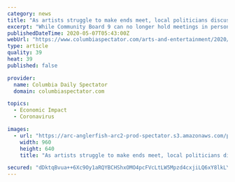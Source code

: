 ```yaml
---
category: news
title: "As artists struggle to make ends meet, local politicians discuss COVID-19’s economic impact on the arts"
excerpt: "While Community Board 9 can no longer hold meetings in person, it hosted a virtual forum where local politicians discussed how the COVID-19 outbreak is impacting local artists and small businesses. As more and more New Yorkers find themselves unemployed or desperately seeking funding to make ends meet amid the COVID-19 pandemic,"
publishedDateTime: 2020-05-07T05:43:00Z
webUrl: "https://www.columbiaspectator.com/arts-and-entertainment/2020/05/07/as-artists-struggle-to-make-ends-meet-local-politicians-discuss-covid-19s-economic-impact-on-the-arts/"
type: article
quality: 39
heat: 39
published: false

provider:
  name: Columbia Daily Spectator
  domain: columbiaspectator.com

topics:
  - Economic Impact
  - Coronavirus

images:
  - url: "https://arc-anglerfish-arc2-prod-spectator.s3.amazonaws.com/public/CK2NFRF46BBATNQFVLNOWUNKZE.jpg"
    width: 960
    height: 640
    title: "As artists struggle to make ends meet, local politicians discuss COVID-19’s economic impact on the arts"

secured: "dDktqBvua++6Xc9Oy1aRQYBCHShxOMO4pcFVcLtLW5Mpzd4cxjiLQ6xY8lkLYrzhLgHcU719QzQ3+S9UyaS5rWFAeD9pS0vVo/PuPcRaNOfFb+vzwjWCpafRhBe2xAzybQ+dgj24XhVvLDLlfViVGyis0pvUDhg0Qbsb8Q0GHm2HP7D+yc3yZgi6O2NHF5ku6Ry8OPwi/ZLbAaxYLJpx7056N7DZ3vGS49DPgixTajhiLtvUe2yj4u3NZ6XtpDjCnz9uK3UvmYAH5d7/SjpxM3AkRuCLq138R9l6HMjmhBtnWH12XKVSkh5Lt1nYa6Kc;Ai5zg8pb5kvk9tFaJbYDqQ=="
---
```


